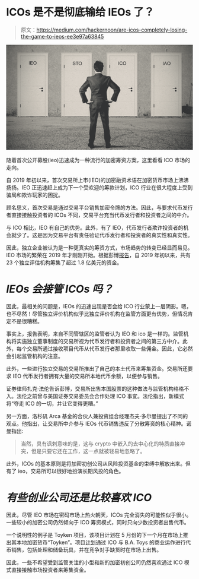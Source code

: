 # ICOs 是不是彻底输给 IEOs 了？

> 原文：<https://medium.com/hackernoon/are-icos-completely-losing-the-game-to-ieos-ee3e97a63845>

![](img/5e1d9fbe7a41d5fa2428437d886d1dd9.png)

随着首次公开募股(ieo)迅速成为一种流行的加密筹资方案，这里看看 ICO 市场的走向。

自 2019 年初以来，首次交易所上市(IEO)的加密融资术语在加密货币市场上沸沸扬扬。IEO 正迅速赶上成为下一个受欢迎的筹款计划，ICO 行业在很大程度上受到骗局和欺诈玩家的困扰。

顾名思义，首次交易是通过交易平台销售加密令牌的方法。因此，与要求代币发行者直接接触投资者的 ICOs 不同，交易平台充当代币发行者和投资者之间的中介。

与 ICO 相比，IEO 有自己的优势。此外，有了 IEO，代币发行者欺诈投资者的机会就少了。这是因为交易平台有责任验证代币发行者和投资者的真实性和真实性。

因此，独立企业被认为是一种更真实的筹资方式，市场趋势的转变已经显而易见。IEO 市场的繁荣在 2019 年才刚刚开始。根据彭博[报告](https://www.bloomberg.com/tosv2.html?vid=&uuid=1ca83260-5c43-11e9-ad06-13d281322853&url=L25ld3MvYXJ0aWNsZXMvMjAxOS0wNC0xMC9jcnlwdG8tY29pbi1zYWxlcy1zdGFnZS1yZXZpdmFsLWFmdGVyLWJ1cnN0aW5nLW9mLWljby1idWJibGU/c3JuZD1jcnlwdG9jdXJyZW5jaWVz)，自 2019 年初以来，共有 23 个独立评估机构筹集了超过 1.8 亿美元的资金。

# ***IEOs 会接管 ICOs 吗？***

因此，最相关的问题是，IEOs 的迅速出现是否会给 ICO 行业蒙上一层阴影。嗯，也不尽然！尽管独立评价机构似乎比独立评价机构在监管方面更有优势，但情况肯定不是很糟糕。

事实上，报告表明，来自不同管辖区的监管者认为 IEO 和 ico 是一样的。监管机构将实施独立董事制度的交易所视为代币发行者和投资者之间的第三方中介。此外，每个交易所通过接收项目代币从代币发行者那里收取一些佣金。因此，它必然会引起监管机构的注意。

此外，一些进行独立交易的交易所推出了自己的本土代币来筹集资金。交易所还要求 IEO 代币发行者拥有大量的交易所本地代币余额，以便参与销售。

证券律师扎克·法伦告诉彭博，交易所出售本国股票的这种做法与监管机构格格不入。法伦之前曾与美国证券交易委员会合作处理 ICO 事宜。法伦指出，新模式将“夺走 ICO 的一切，并让它变得更糟。”

另一方面，洛杉矶 Arca 基金的合伙人兼投资组合经理杰夫·多尔曼提出了不同的观点。他指出，让交易所中介参与 IEOs 代币销售违反了分散筹资的核心精神。诺曼指出:

> 当然，具有讽刺意味的是，这与 crypto 中嵌入的去中心化的特质直接冲突，但是只要它还在工作，这一点就被轻易地忽略了。

此外，ICOs 的基本原则是将加密初创公司从风险投资基金的束缚中解放出来。但有了 ieo，交易所可以很好地扮演长期风投的角色。

# ***有些创业公司还是比较喜欢 ICO***

因此，尽管 IEO 市场在密码市场上热火朝天，ICOs 完全消失的可能性似乎很小。一些较小的加密公司仍然倾向于 ICO 筹资模式，同时只向少数投资者出售代币。

一个说明性的例子是 Toyken 项目，该项目计划在 5 月份的下一个月在市场上推出其本地加密货币“Toyken”。项目[计划](/@jeremybuse/a-look-at-the-future-of-retail-now-2b2c230ced50)通过 ICO 与 B.A. Toys 的商业运作进行代币销售，包括处理和储备玩具，并在竞争对手缺货时在市场上出售。

因此，一些不希望受到监管关注的小型和新的加密初创公司仍然喜欢通过 ICO 模式直接接触市场投资者来筹集资金。